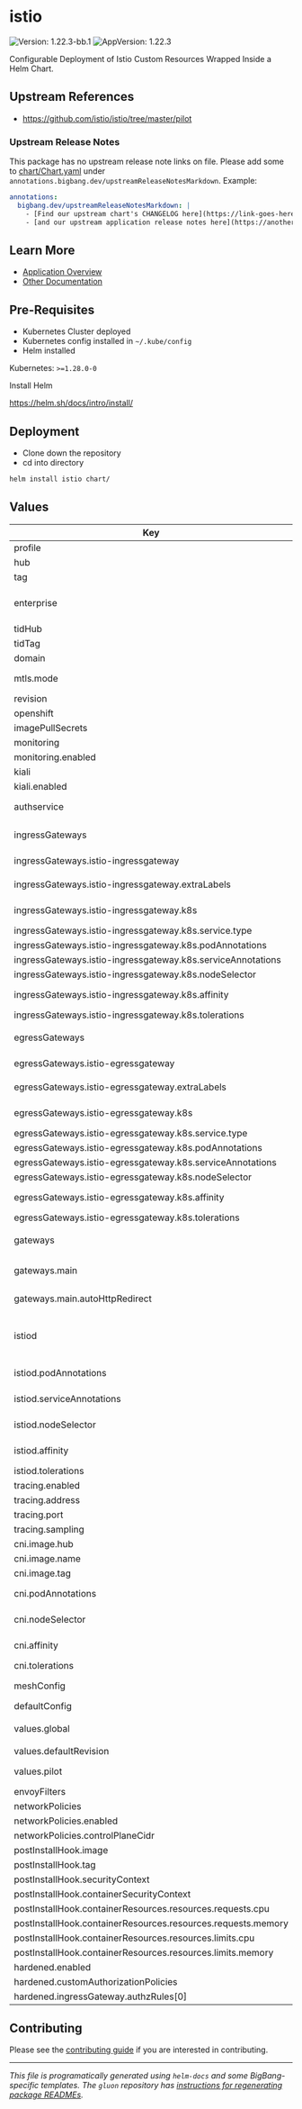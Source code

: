 <!-- Warning: Do not manually edit this file. See notes on gluon + helm-docs at the end of this file for more information. -->
# istio

![Version: 1.22.3-bb.1](https://img.shields.io/badge/Version-1.22.3--bb.1-informational?style=flat-square) ![AppVersion: 1.22.3](https://img.shields.io/badge/AppVersion-1.22.3-informational?style=flat-square)

Configurable Deployment of Istio Custom Resources Wrapped Inside a Helm Chart.

## Upstream References

* <https://github.com/istio/istio/tree/master/pilot>

### Upstream Release Notes

This package has no upstream release note links on file. Please add some to [chart/Chart.yaml](chart/Chart.yaml) under `annotations.bigbang.dev/upstreamReleaseNotesMarkdown`.
Example:

```yaml
annotations:
  bigbang.dev/upstreamReleaseNotesMarkdown: |
    - [Find our upstream chart's CHANGELOG here](https://link-goes-here/CHANGELOG.md)
    - [and our upstream application release notes here](https://another-link-here/RELEASE_NOTES.md)
```

## Learn More

* [Application Overview](docs/overview.md)
* [Other Documentation](docs/)

## Pre-Requisites

* Kubernetes Cluster deployed
* Kubernetes config installed in `~/.kube/config`
* Helm installed

Kubernetes: `>=1.28.0-0`

Install Helm

<https://helm.sh/docs/intro/install/>

## Deployment

* Clone down the repository
* cd into directory

```bash
helm install istio chart/
```

## Values

| Key | Type | Default | Description |
|-----|------|---------|-------------|
| profile | string | `"default"` | The istio profile to use |
| hub | string | `"registry1.dso.mil/ironbank/opensource/istio"` | The hub to use for all images, images are built as ".Values.hub/<component>:.Values.tag" |
| tag | string | `"1.22.3"` | The tag to use for all images |
| enterprise | bool | `false` | Tetrate Istio Distribution - Tetrate provides FIPs verified Istio and Envoy software and support, validated through the FIPs Boring Crypto module. Find out more from Tetrate - <https://www.tetrate.io/tetrate-istio-subscription> |
| tidHub | string | `"registry1.dso.mil/ironbank/tetrate/istio"` |  |
| tidTag | string | `"1.22.3-tetratefips-v0"` |  |
| domain | string | `"dev.bigbang.mil"` | The domain to use for the default gateway |
| mtls.mode | string | `"STRICT"` | STRICT = Allow only mutual TLS traffic, PERMISSIVE = Allow both plain text and mutual TLS traffic |
| revision | string | `""` | Revision of the Istio control plane |
| openshift | bool | `false` | Openshift feature switch toggle |
| imagePullSecrets | list | `[]` | Pull secrets for images |
| monitoring | object | `{"enabled":false}` | Big Bang Monitoring interaction controls |
| monitoring.enabled | bool | `false` | Toggle monitoring on/off (controls networkPolicies) |
| kiali | object | `{"enabled":false}` | Big Bang Kiali interaction controls |
| kiali.enabled | bool | `false` | Toggle kiali on/off (controls networkPolicies) |
| authservice | object | `{"enabled":false}` | If authservice is enabled, it will be added to extension providers as an external authorization system. <https://istio.io/latest/docs/tasks/security/authorization/authz-custom/> |
| ingressGateways | object | `{"istio-ingressgateway":{"enabled":true,"extraLabels":{},"k8s":{"affinity":{},"nodeSelector":{},"podAnnotations":{},"resources":{},"service":{"type":"LoadBalancer"},"serviceAnnotations":{},"tolerations":[]}}}` | Ingress gateways, The following items are automatically set for every ingress gateway: - label: "app: {name of ingress gateway}" |
| ingressGateways.istio-ingressgateway | object | `{"enabled":true,"extraLabels":{},"k8s":{"affinity":{},"nodeSelector":{},"podAnnotations":{},"resources":{},"service":{"type":"LoadBalancer"},"serviceAnnotations":{},"tolerations":[]}}` | This key becomes the name of the ingressGateway |
| ingressGateways.istio-ingressgateway.extraLabels | object | `{}` | Labels to use for selecting the ingress gateway from the service Automatic labels: 'app: {ingress gateway name}' and `istio: ingressgateway` |
| ingressGateways.istio-ingressgateway.k8s | object | `{"affinity":{},"nodeSelector":{},"podAnnotations":{},"resources":{},"service":{"type":"LoadBalancer"},"serviceAnnotations":{},"tolerations":[]}` | Set any value from <https://istio.io/latest/docs/reference/config/istio.operator.v1alpha1/#KubernetesResourcesSpec> |
| ingressGateways.istio-ingressgateway.k8s.service.type | string | `"LoadBalancer"` | "LoadBalancer" or "NodePort" |
| ingressGateways.istio-ingressgateway.k8s.podAnnotations | object | `{}` | <https://kubernetes.io/docs/concepts/overview/working-with-objects/annotations/> |
| ingressGateways.istio-ingressgateway.k8s.serviceAnnotations | object | `{}` | <https://kubernetes.io/docs/concepts/overview/working-with-objects/annotations/> |
| ingressGateways.istio-ingressgateway.k8s.nodeSelector | object | `{}` | <https://kubernetes.io/docs/concepts/configuration/assign-pod-node/#nodeselector> |
| ingressGateways.istio-ingressgateway.k8s.affinity | object | `{}` | <https://kubernetes.io/docs/concepts/scheduling-eviction/assign-pod-node/#affinity-and-anti-affinity> |
| ingressGateways.istio-ingressgateway.k8s.tolerations | list | `[]` | <https://kubernetes.io/docs/concepts/configuration/taint-and-toleration/> |
| egressGateways | object | `{"istio-egressgateway":{"enabled":false,"extraLabels":{},"k8s":{"affinity":{},"nodeSelector":{},"podAnnotations":{},"resources":{},"service":{"type":"LoadBalancer"},"serviceAnnotations":{},"tolerations":[]}}}` | Egress gateways, The following items are automatically set for every egress gateway: - label: "app: {name of egress gateway}" |
| egressGateways.istio-egressgateway | object | `{"enabled":false,"extraLabels":{},"k8s":{"affinity":{},"nodeSelector":{},"podAnnotations":{},"resources":{},"service":{"type":"LoadBalancer"},"serviceAnnotations":{},"tolerations":[]}}` | This key becomes the name of the egressGateway |
| egressGateways.istio-egressgateway.extraLabels | object | `{}` | Labels to use for selecting the egress gateway from the service Automatic labels: 'app: {egress gateway name}' and `istio: egressgateway` |
| egressGateways.istio-egressgateway.k8s | object | `{"affinity":{},"nodeSelector":{},"podAnnotations":{},"resources":{},"service":{"type":"LoadBalancer"},"serviceAnnotations":{},"tolerations":[]}` | Set any value from <https://istio.io/latest/docs/reference/config/istio.operator.v1alpha1/#KubernetesResourcesSpec> |
| egressGateways.istio-egressgateway.k8s.service.type | string | `"LoadBalancer"` | "LoadBalancer" or "NodePort" |
| egressGateways.istio-egressgateway.k8s.podAnnotations | object | `{}` | <https://kubernetes.io/docs/concepts/overview/working-with-objects/annotations/> |
| egressGateways.istio-egressgateway.k8s.serviceAnnotations | object | `{}` | <https://kubernetes.io/docs/concepts/overview/working-with-objects/annotations/> |
| egressGateways.istio-egressgateway.k8s.nodeSelector | object | `{}` | <https://kubernetes.io/docs/concepts/configuration/assign-pod-node/#nodeselector> |
| egressGateways.istio-egressgateway.k8s.affinity | object | `{}` | <https://kubernetes.io/docs/concepts/scheduling-eviction/assign-pod-node/#affinity-and-anti-affinity> |
| egressGateways.istio-egressgateway.k8s.tolerations | list | `[]` | <https://kubernetes.io/docs/concepts/configuration/taint-and-toleration/> |
| gateways | object | `{"main":{"autoHttpRedirect":{"enabled":true},"selector":{"app":"istio-ingressgateway"},"servers":[{"hosts":["*.{{ .Values.domain }}"],"port":{"name":"https","number":8443,"protocol":"HTTPS"},"tls":{"credentialName":"wildcard-cert","mode":"SIMPLE"}}]}}` | See <https://istio.io/latest/docs/reference/config/networking/gateway/#Gateway> for spec |
| gateways.main | object | `{"autoHttpRedirect":{"enabled":true},"selector":{"app":"istio-ingressgateway"},"servers":[{"hosts":["*.{{ .Values.domain }}"],"port":{"name":"https","number":8443,"protocol":"HTTPS"},"tls":{"credentialName":"wildcard-cert","mode":"SIMPLE"}}]}` | This key becomes the name of the gateway |
| gateways.main.autoHttpRedirect | object | `{"enabled":true}` | Controls default HTTP/8080 server entry with HTTP to HTTPS Redirect. Must add in HTTP server config if disabling. |
| istiod | object | `{"affinity":{},"env":[],"hpaSpec":{"maxReplicas":3,"metrics":[{"resource":{"name":"cpu","target":{"averageUtilization":60,"type":"Utilization"}},"type":"Resource"}],"minReplicas":1},"nodeSelector":{},"podAnnotations":{},"replicaCount":1,"resources":{"limits":{"cpu":"500m","memory":"2Gi"},"requests":{"cpu":"500m","memory":"2Gi"}},"serviceAnnotations":{},"strategy":{},"tolerations":[]}` | istiod / pilot configuration |
| istiod.podAnnotations | object | `{}` | k8s pod annotations. <https://kubernetes.io/docs/concepts/overview/working-with-objects/annotations/> |
| istiod.serviceAnnotations | object | `{}` | k8s service annotations. <https://kubernetes.io/docs/concepts/overview/working-with-objects/annotations/> |
| istiod.nodeSelector | object | `{}` | k8s nodeSelector. <https://kubernetes.io/docs/concepts/configuration/assign-pod-node/#nodeselector> |
| istiod.affinity | object | `{}` | k8s affinity / anti-affinity. <https://kubernetes.io/docs/concepts/scheduling-eviction/assign-pod-node/#affinity-and-anti-affinity> |
| istiod.tolerations | list | `[]` | k8s toleration <https://kubernetes.io/docs/concepts/configuration/taint-and-toleration/> |
| tracing.enabled | bool | `false` |  |
| tracing.address | string | `"jaeger-collector.jaeger.svc"` |  |
| tracing.port | int | `9411` |  |
| tracing.sampling | int | `10` | percent of traces to send to jaeger |
| cni.image.hub | string | `"registry1.dso.mil/ironbank/opensource/istio"` |  |
| cni.image.name | string | `"install-cni"` |  |
| cni.image.tag | string | `"1.22.3"` |  |
| cni.podAnnotations | object | `{}` | k8s pod annotations. <https://kubernetes.io/docs/concepts/overview/working-with-objects/annotations/> |
| cni.nodeSelector | object | `{}` | k8s nodeSelector. <https://kubernetes.io/docs/concepts/configuration/assign-pod-node/#nodeselector> |
| cni.affinity | object | `{}` | k8s affinity / anti-affinity. <https://kubernetes.io/docs/concepts/scheduling-eviction/assign-pod-node/#affinity-and-anti-affinity> |
| cni.tolerations | list | `[]` | k8s toleration <https://kubernetes.io/docs/concepts/configuration/taint-and-toleration/> |
| meshConfig | object | `{"meshMTLS":{"minProtocolVersion":"TLSV1_2"}}` | Global mesh-wide settings <https://istio.io/latest/docs/reference/config/istio.mesh.v1alpha1/#MeshConfig> |
| defaultConfig | object | `{}` | Default Proxy Config for the entire mesh (inserts under meshConfig in IstioOperator resource) |
| values.global | object | `{"proxy":{"resources":{"limits":{"cpu":"100m","memory":"256Mi"},"requests":{"cpu":"100m","memory":"256Mi"}}},"proxy_init":{"resources":{"limits":{"cpu":"100m","memory":"256Mi"},"requests":{"cpu":"100m","memory":"256Mi"}}}}` | Global IstioOperator values |
| values.defaultRevision | string | `"default"` | Set defaultRevision name, must be non-empty to deploy validating webhook |
| values.pilot | object | `{"env":{"ENABLE_NATIVE_SIDECARS":true}}` | Istio pilot values. <https://github.com/istio/istio/blob/master/manifests/charts/istio-control/istio-discovery/values.yaml> |
| envoyFilters | list | `[]` | Custom EnvoyFilters. <https://istio.io/latest/docs/reference/config/networking/envoy-filter/> |
| networkPolicies | object | `{"additionalPolicies":[],"controlPlaneCidr":"0.0.0.0/0","enabled":false}` | Big Bang NetworkPolicy controls |
| networkPolicies.enabled | bool | `false` | Toggle ALL NetworkPolicies on/off |
| networkPolicies.controlPlaneCidr | string | `"0.0.0.0/0"` | See `kubectl cluster-info` and then resolve to IP |
| postInstallHook.image | string | `"registry1.dso.mil/ironbank/big-bang/base"` | Image used to run readiness check, requires `kubectl` |
| postInstallHook.tag | string | `"2.1.0"` |  |
| postInstallHook.securityContext | object | `{"fsGroup":1001,"runAsGroup":1001,"runAsNonRoot":true,"runAsUser":1001}` | Pod security context for readiness check |
| postInstallHook.containerSecurityContext | object | `{"capabilities":{"drop":["ALL"]}}` | Container security context for readiness check |
| postInstallHook.containerResources.resources.requests.cpu | string | `"100m"` |  |
| postInstallHook.containerResources.resources.requests.memory | string | `"256Mi"` |  |
| postInstallHook.containerResources.resources.limits.cpu | string | `"100m"` |  |
| postInstallHook.containerResources.resources.limits.memory | string | `"256Mi"` |  |
| hardened.enabled | bool | `false` |  |
| hardened.customAuthorizationPolicies | list | `[]` |  |
| hardened.ingressGateway.authzRules[0] | object | `{}` |  |

## Contributing

Please see the [contributing guide](./CONTRIBUTING.md) if you are interested in contributing.

---

_This file is programatically generated using `helm-docs` and some BigBang-specific templates. The `gluon` repository has [instructions for regenerating package READMEs](https://repo1.dso.mil/big-bang/product/packages/gluon/-/blob/master/docs/bb-package-readme.md)._
